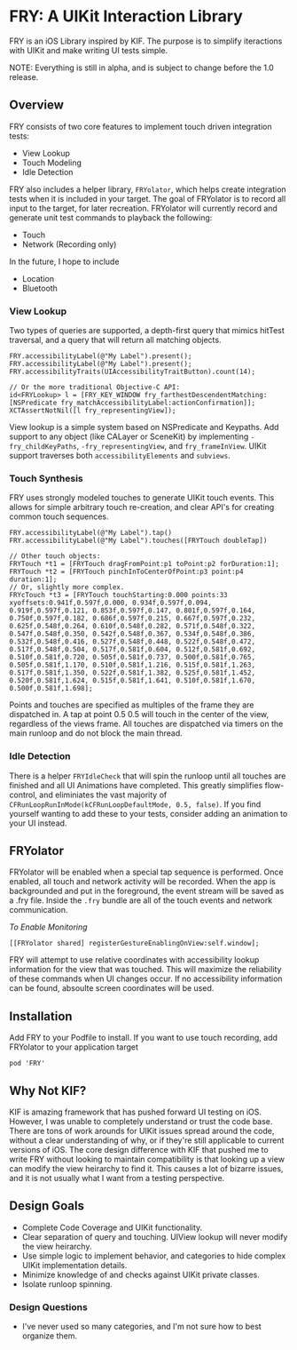 # FRY: A UIKit Interaction Library

FRY is an iOS Library inspired by KIF.  The purpose is to simplify iteractions with UIKit and make writing UI tests simple.

NOTE: Everything is still in alpha, and is subject to change before the 1.0 release.

## Overview
FRY consists of two core features to implement touch driven integration tests:

- View Lookup
- Touch Modeling
- Idle Detection

FRY also includes a helper library, `FRYolator`, which helps create integration tests when it is included in your target.   The goal of FRYolator is to record all input to the target, for later recreation.   FRYolator will currently record and generate unit test commands to playback the following:

- Touch
- Network (Recording only)

In the future, I hope to include

- Location
- Bluetooth

### View Lookup
Two types of queries are supported, a depth-first query that mimics hitTest traversal, and a query that will return all matching objects.

```obj-c
FRY.accessibilityLabel(@"My Label").present();
FRY.accessibilityLabel(@"My Label").present();
FRY.accessibilityTraits(UIAccessibilityTraitButton).count(14);

// Or the more traditional Objective-C API:
id<FRYLookup> l = [FRY_KEY_WINDOW fry_farthestDescendentMatching:[NSPredicate fry_matchAccessibilityLabel:actionConfirmation]];
XCTAssertNotNil([l fry_representingView]);

```

View lookup is a simple system based on NSPredicate and Keypaths.  Add support to any object (like CALayer or SceneKit) by implementing `-fry_childKeyPaths`, `-fry_representingView`, and `fry_frameInView`.  UIKit support traverses both `accessibilityElements` and `subviews`.

### Touch Synthesis
FRY uses strongly modeled touches to generate UIKit touch events.  This allows for simple arbitrary touch re-creation, and clear API's for creating common touch sequences.

```obj-c
FRY.accessibilityLabel(@"My Label").tap()
FRY.accessibilityLabel(@"My Label").touches([FRYTouch doubleTap])

// Other touch objects:
FRYTouch *t1 = [FRYTouch dragFromPoint:p1 toPoint:p2 forDuration:1];
FRYTouch *t2 = [FRYTouch pinchInToCenterOfPoint:p3 point:p4 duration:1];
// Or, slightly more complex.
FRYcTouch *t3 = [FRYTouch touchStarting:0.000 points:33 xyoffsets:0.941f,0.597f,0.000, 0.934f,0.597f,0.094, 0.919f,0.597f,0.121, 0.853f,0.597f,0.147, 0.801f,0.597f,0.164, 0.750f,0.597f,0.182, 0.686f,0.597f,0.215, 0.667f,0.597f,0.232, 0.625f,0.548f,0.264, 0.610f,0.548f,0.282, 0.571f,0.548f,0.322, 0.547f,0.548f,0.350, 0.542f,0.548f,0.367, 0.534f,0.548f,0.386, 0.532f,0.548f,0.416, 0.527f,0.548f,0.448, 0.522f,0.548f,0.472, 0.517f,0.548f,0.504, 0.517f,0.581f,0.604, 0.512f,0.581f,0.692, 0.510f,0.581f,0.720, 0.505f,0.581f,0.737, 0.500f,0.581f,0.765, 0.505f,0.581f,1.170, 0.510f,0.581f,1.216, 0.515f,0.581f,1.263, 0.517f,0.581f,1.350, 0.522f,0.581f,1.382, 0.525f,0.581f,1.452, 0.520f,0.581f,1.624, 0.515f,0.581f,1.641, 0.510f,0.581f,1.670, 0.500f,0.581f,1.698];
```

Points and touches are specified as multiples of the frame they are dispatched in.   A tap at point 0.5 0.5 will touch in the center of the view, regardless of the views frame.  All touches are dispatched via timers on the main runloop and do not block the main thread.  

### Idle Detection
There is a helper `FRYIdleCheck` that will spin the runloop until all touches are finished and all UI Animations have completed.  This greatly simplifies flow-control, and eliminiates the vast majority of `CFRunLoopRunInMode(kCFRunLoopDefaultMode, 0.5, false)`.  If you find yourself wanting to add these to your tests, consider adding an animation to your UI instead.  

## FRYolator
FRYolator will be enabled when a special tap sequence is performed.   Once enabled, all touch and network activity will be recorded.   When the app is backgrounded and put in the foreground, the event stream will be saved as a .fry file.   Inside the `.fry` bundle are all of the touch events and network communication.

*To Enable Monitoring*
```obj-c
[[FRYolator shared] registerGestureEnablingOnView:self.window];
```

FRY will attempt to use relative coordinates with accessibility lookup information for the view that was touched.  This will maximize the reliability of these commands when UI changes occur.  If no accessibility information can be found, absoulte screen coordinates will be used.

## Installation

Add FRY to your Podfile to install.   If you want to use touch recording, add FRYolator to your application target

```
pod 'FRY'
```

## Why Not KIF?
KIF is amazing framework that has pushed forward UI testing on iOS.  However, I was unable to completely understand or trust the code base.  There are tons of work arounds for UIKit issues spread around the code, without a clear understanding of why, or if they're still applicable to current versions of iOS.  The core design difference with KIF that pushed me to write FRY without looking to maintain compatibility is that looking up a view can modify the view heirarchy to find it.   This causes a lot of bizarre issues, and it is not usually what I want from a testing perspective.

## Design Goals
- Complete Code Coverage and UIKit functionality.
- Clear separation of query and touching.  UIView lookup will never modify the view heirarchy.
- Use simple logic to implement behavior, and categories to hide complex UIKit implementation details.
- Minimize knowledge of and checks against UIKit private classes.
- Isolate runloop spinning.

### Design Questions
- I've never used so many categories, and I'm not sure how to best organize them.


